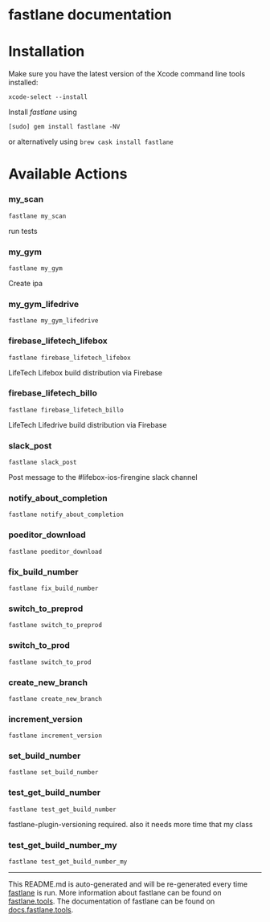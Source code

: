 fastlane documentation
================
# Installation

Make sure you have the latest version of the Xcode command line tools installed:

```
xcode-select --install
```

Install _fastlane_ using
```
[sudo] gem install fastlane -NV
```
or alternatively using `brew cask install fastlane`

# Available Actions
### my_scan
```
fastlane my_scan
```
run tests
### my_gym
```
fastlane my_gym
```
Create ipa
### my_gym_lifedrive
```
fastlane my_gym_lifedrive
```

### firebase_lifetech_lifebox
```
fastlane firebase_lifetech_lifebox
```
LifeTech Lifebox build distribution via Firebase
### firebase_lifetech_billo
```
fastlane firebase_lifetech_billo
```
LifeTech Lifedrive build distribution via Firebase
### slack_post
```
fastlane slack_post
```
Post message to the #lifebox-ios-firengine slack channel
### notify_about_completion
```
fastlane notify_about_completion
```

### poeditor_download
```
fastlane poeditor_download
```

### fix_build_number
```
fastlane fix_build_number
```

### switch_to_preprod
```
fastlane switch_to_preprod
```

### switch_to_prod
```
fastlane switch_to_prod
```

### create_new_branch
```
fastlane create_new_branch
```

### increment_version
```
fastlane increment_version
```

### set_build_number
```
fastlane set_build_number
```

### test_get_build_number
```
fastlane test_get_build_number
```
fastlane-plugin-versioning required. also it needs more time that my class
### test_get_build_number_my
```
fastlane test_get_build_number_my
```


----

This README.md is auto-generated and will be re-generated every time [fastlane](https://fastlane.tools) is run.
More information about fastlane can be found on [fastlane.tools](https://fastlane.tools).
The documentation of fastlane can be found on [docs.fastlane.tools](https://docs.fastlane.tools).
